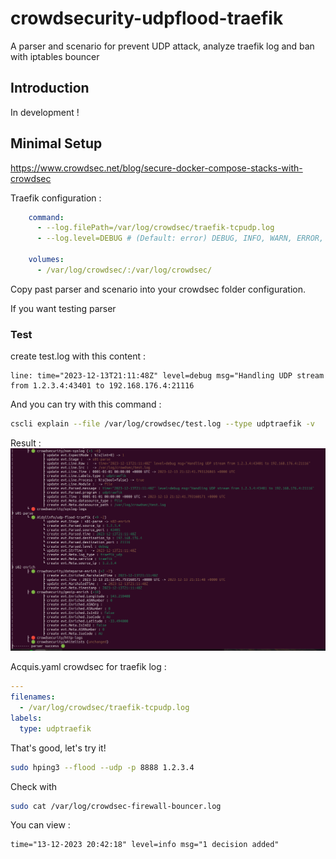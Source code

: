 # crowdsecurity-udpflood-traefik
A parser and scenario for prevent UDP attack, analyze traefik log and ban with iptables bouncer

## Introduction

In development !

## Minimal Setup

https://www.crowdsec.net/blog/secure-docker-compose-stacks-with-crowdsec

Traefik configuration :

```yaml
    command:
      - --log.filePath=/var/log/crowdsec/traefik-tcpudp.log
      - --log.level=DEBUG # (Default: error) DEBUG, INFO, WARN, ERROR, FATAL, PANIC

    volumes:
      - /var/log/crowdsec/:/var/log/crowdsec/
```

Copy past parser and scenario into your crowdsec folder configuration.

If you want testing parser 

### Test

create test.log with this content :
```
line: time="2023-12-13T21:11:48Z" level=debug msg="Handling UDP stream from 1.2.3.4:43401 to 192.168.176.4:21116
```

And you can try with this command :
```bash
cscli explain --file /var/log/crowdsec/test.log --type udptraefik -v
```

Result :
![Alt text](images/image.png)

Acquis.yaml crowdsec for traefik log :

```yaml
---
filenames:
  - /var/log/crowdsec/traefik-tcpudp.log
labels:
  type: udptraefik
```

That's good, let's try it!

```bash
sudo hping3 --flood --udp -p 8888 1.2.3.4
```

Check with 
```bash
sudo cat /var/log/crowdsec-firewall-bouncer.log
```

You can view :
```
time="13-12-2023 20:42:18" level=info msg="1 decision added"
```